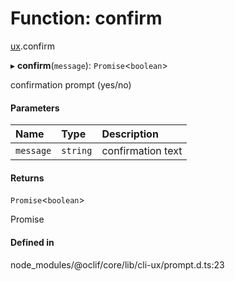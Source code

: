 # Function: confirm

[ux](../modules/ux.md).confirm

▸ **confirm**(`message`): `Promise`<`boolean`\>

confirmation prompt (yes/no)

#### Parameters

| Name | Type | Description |
| :------ | :------ | :------ |
| `message` | `string` | confirmation text |

#### Returns

`Promise`<`boolean`\>

Promise<boolean>

#### Defined in

node_modules/@oclif/core/lib/cli-ux/prompt.d.ts:23
